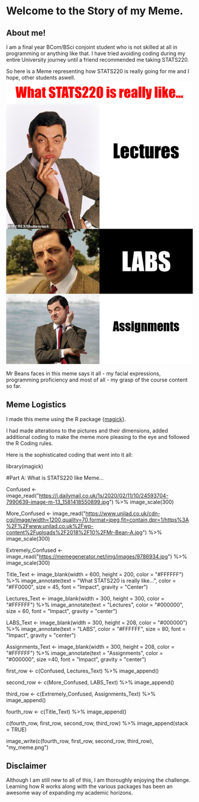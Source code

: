 # Welcome to the Story of my Meme.

## About me!
I am a final year BCom/BSci conjoint student who is not skilled at all in programming or anything like that. I have tried avoiding coding during my entire 
University journey until a friend recommended me taking STATS220.

So here is a Meme representing how STATS220 is really going for me and I hope, other students aswell.
![](my_meme.png)

Mr Beans faces in this meme says it all - my facial expressions, programming proficiency and most of all - my grasp of the course content so far.

## Meme Logistics
I made this meme using the R package [{magick}](https://cran.r-project.org/web/packages/magick/vignettes/intro.html).

I had made alterations to the pictures and their dimensions, added additional coding to make the meme more pleasing to the eye and followed the R Coding rules.

Here is the sophisticated coding that went into it all:

library(magick)

#Part A: What is STATS220 like Meme...

Confused <- image_read("https://i.dailymail.co.uk/1s/2020/02/11/10/24593704-7990639-image-m-13_1581418550899.jpg") %>%
  image_scale(300)

More_Confused <- image_read("https://www.unilad.co.uk/cdn-cgi/image/width=1200,quality=70,format=jpeg,fit=contain,dpr=1/https%3A%2F%2Fwww.unilad.co.uk%2Fwp-content%2Fuploads%2F2018%2F10%2FMr-Bean-A.jpg") %>%
  image_scale(300)

Extremely_Confused <- image_read("https://memegenerator.net/img/images/9786934.jpg") %>%
  image_scale(300)

Title_Text <- image_blank(width = 600, 
                             height = 200, 
                             color = "#FFFFFF") %>%
  image_annotate(text = "What STATS220 is really like...",
                 color = "#FF0000",
                 size = 45,
                 font = "Impact",
                 gravity = "Center")

Lectures_Text <- image_blank(width = 300, 
                             height = 300, 
                             color = "#FFFFFF") %>%
  image_annotate(text = "Lectures",
                 color = "#000000",
                 size = 60,
                 font = "Impact",
                 gravity = "center")

LABS_Text <- image_blank(width = 300, 
                         height = 208, 
                         color = "#000000") %>%
  image_annotate(text = "LABS",
                 color = "#FFFFFF",
                 size = 80,
                 font = "Impact",
                 gravity = "center")

Assignments_Text <- image_blank(width = 300, 
                                height = 208, 
                                color = "#FFFFFF") %>%
  image_annotate(text = "Assignments",
                 color = "#000000",
                 size =40,
                 font = "Impact",
                 gravity = "center")

first_row <- c(Confused, Lectures_Text) %>%
  image_append()

second_row <- c(More_Confused, LABS_Text) %>%
  image_append()

third_row <- c(Extremely_Confused, Assignments_Text) %>%
  image_append()

fourth_row <- c(Title_Text) %>%
  image_append()

c(fourth_row, first_row, second_row, third_row) %>%
  image_append(stack = TRUE)

image_write(c(fourth_row, first_row, second_row, third_row), "my_meme.png")

## Disclaimer

Although I am still new to all of this, I am thoroughly enjoying the challenge. Learning how R works along with the various packages has been an awesome way of expanding my academic horizons.
